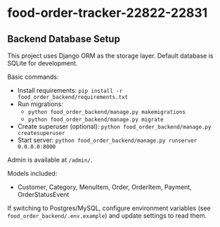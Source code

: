 # food-order-tracker-22822-22831

## Backend Database Setup

This project uses Django ORM as the storage layer. Default database is SQLite for development.

Basic commands:
- Install requirements: `pip install -r food_order_backend/requirements.txt`
- Run migrations:
  - `python food_order_backend/manage.py makemigrations`
  - `python food_order_backend/manage.py migrate`
- Create superuser (optional): `python food_order_backend/manage.py createsuperuser`
- Start server: `python food_order_backend/manage.py runserver 0.0.0.0:8000`

Admin is available at `/admin/`.

Models included:
- Customer, Category, MenuItem, Order, OrderItem, Payment, OrderStatusEvent

If switching to Postgres/MySQL, configure environment variables (see `food_order_backend/.env.example`) and update settings to read them.